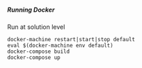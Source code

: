 ##### Running Docker

Run at solution level

	docker-machine restart|start|stop default
	eval $(docker-machine env default)
	docker-compose build
	docker-compose up